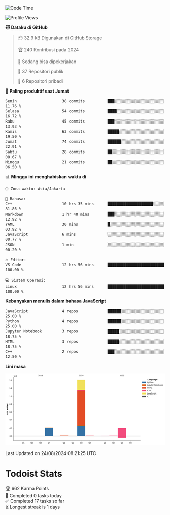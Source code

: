 <!--START_SECTION:waka-->
![Code Time](http://img.shields.io/badge/Code%20Time-22%20hrs%2011%20mins-blue)

![Profile Views](http://img.shields.io/badge/Profil%20dilihat-646-blue)

**🐱 Dataku di GitHub** 

> 📦 32.9 kB Digunakan di GitHub Storage 
 > 
> 🏆 240 Kontribusi pada 2024
 > 
> 💼 Sedang bisa dipekerjakan
 > 
> 📜 37 Repositori publik 
 > 
> 🔑 6 Repositori pribadi 
 > 
📅 **Paling produktif saat Jumat** 

```text
Senin                    38 commits          ███░░░░░░░░░░░░░░░░░░░░░░   11.76 % 
Selasa                   54 commits          ████░░░░░░░░░░░░░░░░░░░░░   16.72 % 
Rabu                     45 commits          ███░░░░░░░░░░░░░░░░░░░░░░   13.93 % 
Kamis                    63 commits          █████░░░░░░░░░░░░░░░░░░░░   19.50 % 
Jumat                    74 commits          ██████░░░░░░░░░░░░░░░░░░░   22.91 % 
Sabtu                    28 commits          ██░░░░░░░░░░░░░░░░░░░░░░░   08.67 % 
Minggu                   21 commits          ██░░░░░░░░░░░░░░░░░░░░░░░   06.50 % 
```


📊 **Minggu ini menghabiskan waktu di** 

```text
🕑︎ Zona waktu: Asia/Jakarta

💬 Bahasa: 
C++                      10 hrs 35 mins      ████████████████████░░░░░   81.86 % 
Markdown                 1 hr 40 mins        ███░░░░░░░░░░░░░░░░░░░░░░   12.92 % 
YAML                     30 mins             █░░░░░░░░░░░░░░░░░░░░░░░░   03.92 % 
JavaScript               6 mins              ░░░░░░░░░░░░░░░░░░░░░░░░░   00.77 % 
JSON                     1 min               ░░░░░░░░░░░░░░░░░░░░░░░░░   00.20 % 

🔥 Editor: 
VS Code                  12 hrs 56 mins      █████████████████████████   100.00 % 

💻 Sistem Operasi: 
Linux                    12 hrs 56 mins      █████████████████████████   100.00 % 
```

**Kebanyakan menulis dalam bahasa JavaScript** 

```text
JavaScript               4 repos             ██████░░░░░░░░░░░░░░░░░░░   25.00 % 
Python                   4 repos             ██████░░░░░░░░░░░░░░░░░░░   25.00 % 
Jupyter Notebook         3 repos             █████░░░░░░░░░░░░░░░░░░░░   18.75 % 
HTML                     3 repos             █████░░░░░░░░░░░░░░░░░░░░   18.75 % 
C++                      2 repos             ███░░░░░░░░░░░░░░░░░░░░░░   12.50 % 
```



**Lini masa**

![Lines of Code chart](https://raw.githubusercontent.com/yusuf601/yusuf601/main/assets/bar_graph.png)


 Last Updated on 24/08/2024 08:21:25 UTC
<!--END_SECTION:waka-->
# Todoist Stats

<!-- TODO-IST:START -->
🏆  662 Karma Points           
🌸  Completed 0 tasks today           
✅  Completed 17 tasks so far           
⏳  Longest streak is 1 days
<!-- TODO-IST:END -->
